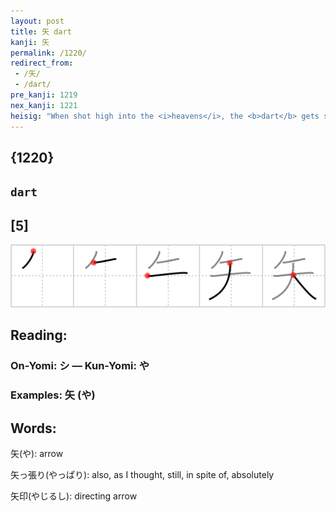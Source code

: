 ```yaml
---
layout: post
title: 矢 dart
kanji: 矢
permalink: /1220/
redirect_from:
 - /矢/
 - /dart/
pre_kanji: 1219
nex_kanji: 1221
heisig: "When shot high into the <i>heavens</i>, the <b>dart</b> gets so small it looks like a mere <i>drop</i>. Although this character could as well mean "arrow," it has no connection with the primitive of that meaning. Hence the new key word."
---
```


## {1220}

## `dart`

## [5]

<div class="stroke"><img src="../images/E79FA2.png" /></div>

## Reading:

### On-Yomi: シ &mdash; Kun-Yomi: や

### Examples: 矢 (や)

## Words:

矢(や): arrow

矢っ張り(やっぱり): also, as I thought, still, in spite of, absolutely

矢印(やじるし): directing arrow
